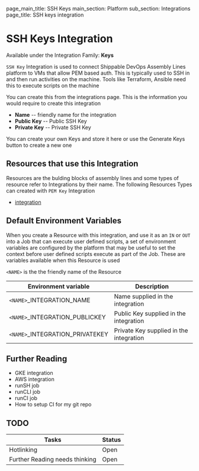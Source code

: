 page_main_title: SSH Keys
main_section: Platform
sub_section: Integrations
page_title: SSH keys integration

# SSH Keys Integration

Available under the Integration Family: **Keys**

`SSH Key` Integration is used to connect Shippable DevOps Assembly Lines platform to VMs that allow PEM based auth. This is typically used to SSH in and then run activities on the machine. Tools like Terraform, Ansible need this to execute scripts on the machine

You can create this from the integrations page. This is the information you would require to create this integration

* **Name** -- friendly name for the integration
* **Public Key** -- Public SSH Key 
* **Private Key** -- Private SSH Key 

You can create your own Keys and store it here or use the Generate Keys button to create a new one

## Resources that use this Integration
Resources are the bulding blocks of assembly lines and some types of resource refer to Integrations by their name. The following Resources Types can created with `PEM Key` Integration 

* [integration]()

## Default Environment Variables
When you create a Resource with this integration, and use it as an `IN` or `OUT` into a Job that can execute user defined scripts, a set of environment variables are configured by the platform that may be useful to set the context before user defined scripts execute as part of the Job. These are variables available when this Resource is used

`<NAME>` is the the friendly name of the Resource

| Environment variable						| Description                         |
| ------------- 								|------------------------------------ |
| `<NAME>`\_INTEGRATION\_NAME   			| Name supplied in the integration |
| `<NAME>`\_INTEGRATION\_PUBLICKEY		| Public Key supplied in the integration |
| `<NAME>`\_INTEGRATION\_PRIVATEKEY		| Private Key supplied in the integration |

## Further Reading
* GKE integration
* AWS integration
* runSH job
* runCLI job
* runCI job
* How to setup CI for my git repo

## TODO
| Tasks   |      Status    |
|----------|-------------|
| Hotlinking |  Open |
| Further Reading needs thinking|  Open |
